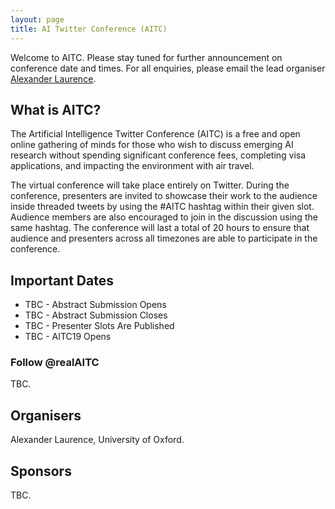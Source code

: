 ```yaml
---
layout: page
title: AI Twitter Conference (AITC)
---
```

Welcome to AITC. Please stay tuned for further announcement on conference date and times. For all enquiries, please email the lead organiser [Alexander Laurence](alexander.adamlaurence@gmail.com).

## What is AITC?

The Artificial Intelligence Twitter Conference (AITC) is a free and open online gathering of minds for those who wish to discuss emerging AI research without spending significant conference fees, completing visa applications, and impacting the environment with air travel.

The virtual conference will take place entirely on Twitter. During the conference, presenters are invited to showcase their work to the audience inside threaded tweets by using the #AITC hashtag within their given slot. Audience members are also encouraged to join in the discussion using the same hashtag. The conference will last a total of 20 hours to ensure that audience and presenters across all timezones are able to participate in the conference.

## Important Dates

* TBC - Abstract Submission Opens
* TBC - Abstract Submission Closes
* TBC - Presenter Slots Are Published
* TBC - AITC19 Opens

### Follow @realAITC

TBC.

## Organisers

Alexander Laurence, University of Oxford.

## Sponsors

TBC.
